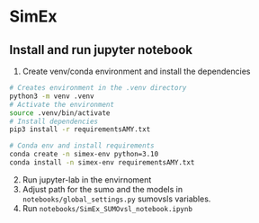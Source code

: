 # SimEx

## Install and run jupyter notebook
1. Create venv/conda environment and install the dependencies
```bash
# Creates environment in the .venv directory
python3 -m venv .venv
# Activate the environment
source .venv/bin/activate
# Install dependencies
pip3 install -r requirementsAMY.txt

# Conda env and install requirements
conda create -n simex-env python=3.10
conda install -n simex-env requirementsAMY.txt
```
2. Run jupyter-lab in the envirnoment
3. Adjust path for the sumo and the models in `notebooks/global_settings.py` sumovsls variables.
4. Run `notebooks/SimEx_SUMOvsl_notebook.ipynb`
